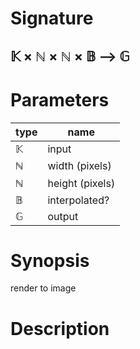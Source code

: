 # Signature
## 𝕂 × ℕ × ℕ × 𝔹 ⟶ 𝔾

# Parameters

| type | name |
|------|------|
|𝕂|input|
|ℕ|width (pixels)|
|ℕ|height (pixels)|
|𝔹|interpolated?|
|𝔾|output|

# Synopsis
render to image

# Description
